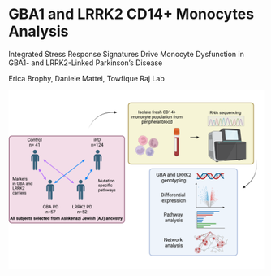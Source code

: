 # GBA1 and LRRK2 CD14+ Monocytes Analysis
Integrated Stress Response Signatures Drive Monocyte Dysfunction in GBA1- and LRRK2-Linked Parkinson’s Disease

Erica Brophy, Daniele Mattei, Towfique Raj Lab 

![](https://github.com/ericabrophy/GBA-LRRK2-monocytes/blob/main/GBAschematic.png?raw=true)
